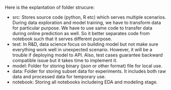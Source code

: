 Here is the explantation of folder strucure:
- src: Stores source code (python, R etc) which serves multiple scenarios. During data exploration and model training, we have to transform data for particular purpose. We have to use same code to transfer data during online prediction as well. So it better separates code from notebook such that it serves different purpose.
- test: In R&D, data science focus on building model but not make sure everything work well in unexpected scenario. However, it will be a trouble if deploying model to API. Also, test cases guarantee backward compatible issue but it takes time to implement it.
- model: Folder for storing binary (json or other format) file for local use.
- data: Folder for storing subset data for experiments. It includes both raw data and processed data for temporary use.
- notebook: Storing all notebooks includeing EDA and modeling stage.
